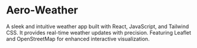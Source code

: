 # Aero-Weather
A sleek and intuitive weather app built with React, JavaScript, and Tailwind CSS. It provides real-time weather updates with precision. Featuring Leaflet and OpenStreetMap for enhanced interactive visualization.
